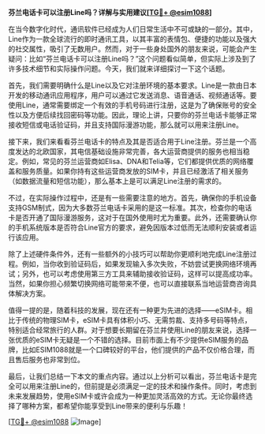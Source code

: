 **芬兰电话卡可以注册Line吗？详解与实用建议[[TG💪+ @esim1088](https://t.me/s/esim1088)]**

在当今数字化时代，通讯软件已经成为人们日常生活中不可或缺的一部分。其中，Line作为一款全球流行的即时通讯工具，以其丰富的表情包、便捷的功能以及强大的社交属性，吸引了无数用户。然而，对于一些身处国外的朋友来说，可能会产生疑问：比如“芬兰电话卡可以注册Line吗？”这个问题看似简单，但实际上涉及到了许多技术细节和实际操作问题。今天，我们就来详细探讨一下这个话题。

首先，我们需要明确什么是Line以及它对注册环境的基本要求。Line是一款由日本开发的移动通讯应用程序，用户可以通过它发送消息、语音通话、视频通话等。要使用Line，通常需要绑定一个有效的手机号码进行注册，这是为了确保账号的安全性以及方便后续找回密码等功能。因此，理论上讲，只要你的芬兰电话卡能够正常接收短信或电话验证码，并且支持国际漫游功能，那么就可以用来注册Line。

接下来，我们来看看芬兰电话卡的特点及其是否适合用于Line注册。芬兰是一个高度发达的北欧国家，其电信基础设施非常完善，各大运营商提供的服务也相当稳定。例如，常见的芬兰运营商如Elisa、DNA和Telia等，它们都提供优质的网络覆盖和服务质量。如果你持有这些运营商发放的SIM卡，并且已经激活了相关服务（如数据流量和短信功能），那么基本上是可以满足Line注册的需求的。

不过，在实际操作过程中，还是有一些需要注意的地方。首先，确保你的手机设备支持GSM制式，因为大多数芬兰电话卡采用的是这一标准。其次，检查你的电话卡是否开通了国际漫游服务，这对于在国外使用时尤为重要。此外，还需要确认你的手机系统版本是否符合Line官方的要求，避免因版本过低而无法顺利安装或者运行该应用。

除了上述硬件条件外，还有一些额外的小技巧可以帮助你更顺利地完成Line注册过程。例如，当你收到验证码后，如果发现输入多次失败，不妨尝试更换网络环境再试；另外，也可以考虑使用第三方工具来辅助接收验证码，这样可以提高成功率。当然，如果你担心频繁切换网络可能带来不便，也可以直接联系当地运营商咨询具体解决方案。

值得一提的是，随着科技的发展，现在还有一种更为先进的选择——eSIM卡。相比于传统的物理SIM卡，eSIM卡具有体积小巧、无需剪裁、支持多号码等特点，特别适合经常旅行的人群。对于想要长期留在芬兰并使用Line的朋友来说，选择一张优质的eSIM卡无疑是一个不错的选择。目前市面上有不少提供eSIM服务的品牌，比如ESIM1088就是一个口碑较好的平台，他们提供的产品不仅价格合理，而且售后服务也非常到位。

最后，让我们总结一下本文的重点内容。通过以上分析可以看出，芬兰电话卡是完全可以用来注册Line的，但前提是必须满足一定的技术和操作条件。同时，考虑到未来发展趋势，使用eSIM卡或许会成为一种更加灵活高效的方式。无论你最终选择了哪种方案，都希望你能享受到Line带来的便利与乐趣！

[[TG💪+ @esim1088](https://t.me/s/esim1088) ![Image](https://i.postimg.cc/4NQfJmqS/Snipaste-2025-05-13-00-14-12.png)]